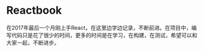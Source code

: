 # Reactbook

在2017年最后一个月刚上手React，在这里边学边记录，不断前进。在项目中，编写代码只是花了很少的时间，更多的时间是在学习，在构建，在测试，希望可以和大家一起，不断进步。

